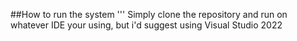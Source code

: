 ##How to run the system
''' Simply clone the repository and run on whatever IDE your using, but i'd suggest using Visual Studio 2022 
